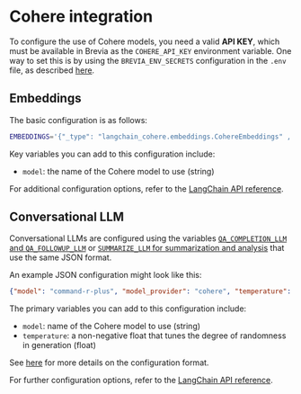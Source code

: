 # Cohere integration

To configure the use of Cohere models, you need a valid **API KEY**, which must be available in Brevia as the `COHERE_API_KEY` environment variable. One way to set this is by using the `BREVIA_ENV_SECRETS` configuration in the `.env` file, as described [here](../config.md#brevia-env-secrets).

## Embeddings

The basic configuration is as follows:

```bash
EMBEDDINGS='{"_type": "langchain_cohere.embeddings.CohereEmbeddings" , "model": "embed-multilingual-v3.0"}'
```

Key variables you can add to this configuration include:

- `model`: the name of the Cohere model to use (string)

For additional configuration options, refer to the [LangChain API reference](https://python.langchain.com/api_reference/cohere/embeddings/langchain_cohere.embeddings.CohereEmbeddings.html#langchain_cohere.embeddings.CohereEmbeddings).

## Conversational LLM

Conversational LLMs are configured using the variables [`QA_COMPLETION_LLM` and `QA_FOLLOWUP_LLM`](../config.md#qa-and-chat) or [`SUMMARIZE_LLM` for summarization and analysis](../config.md#summarization) that use the same JSON format.

An example JSON configuration might look like this:

```json
{"model": "command-r-plus", "model_provider": "cohere", "temperature": 0}
```

The primary variables you can add to this configuration include:

- `model`: name of the Cohere model to use (string)
- `temperature`: a non-negative float that tunes the degree of randomness in generation (float)

See [here](overview.md#model-configuration-formats) for more details on the configuration format.

For further configuration options, refer to the [LangChain API reference](https://python.langchain.com/api_reference/openai/chat_models/langchain_openai.chat_models.base.ChatOpenAI.html#langchain_openai.chat_models.base.ChatOpenAI).
